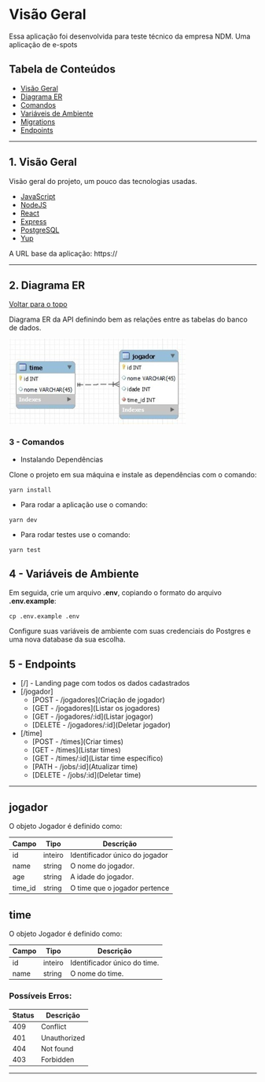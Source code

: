 # Visão Geral

Essa aplicação foi desenvolvida para teste técnico da empresa NDM. Uma aplicação de e-spots


## Tabela de Conteúdos

- [Visão Geral](#1-visão-geral)
- [Diagrama ER](#2-diagrama-er)
- [Comandos](#3-Comandos)
- [Variáveis de Ambiente](#4-variáveis-de-ambiente)
- [Migrations](#5-migrations)
- [Endpoints](#7-endpoints)

---

## 1. Visão Geral

Visão geral do projeto, um pouco das tecnologias usadas.

- [JavaScript](https://developer.mozilla.org/pt-BR/docs/Learn/JavaScript)
- [NodeJS](https://nodejs.org/en/)
- [React](https://pt-br.reactjs.org/)
- [Express](https://expressjs.com/pt-br/)
- [PostgreSQL](https://www.postgresql.org/)
- [Yup](https://www.npmjs.com/package/yup)

A URL base da aplicação:
https://

---

## 2. Diagrama ER
[ Voltar para o topo ](#tabela-de-conteúdos)


Diagrama ER da API definindo bem as relações entre as tabelas do banco de dados.

![DER](der.jfif)



### 3 - Comandos

 - Instalando Dependências

Clone o projeto em sua máquina e instale as dependências com o comando:

```shell
yarn install
```

- Para rodar a aplicação use o comando:

```shell
yarn dev
```

- Para rodar testes use o comando:

```shell
yarn test
```

## 4 - Variáveis de Ambiente

Em seguida, crie um arquivo **.env**, copiando o formato do arquivo **.env.example**:
```
cp .env.example .env
```

Configure suas variáveis de ambiente com suas credenciais do Postgres e uma nova database da sua escolha.


## 5 - Endpoints

- [/] - Landing page com todos os dados cadastrados
- [/jogador]
    - [POST   - /jogadores](Criação de jogador)
    - [GET    - /jogadores](Listar os jogadores)
	- [GET    - /jogadores/:id](Listar jogagor)
	- [DELETE - /jogadores/:id](Deletar jogador)
- [/time]
	- [POST	  - /times](Criar times)
    - [GET    - /times](Listar times)
	- [GET    - /times/:id](Listar time específico)
	- [PATH   - /jobs/:id](Atualizar time)
	- [DELETE - /jobs/:id](Deletar time)


---
##  **jogador**

O objeto Jogador é definido como:

| Campo      | Tipo   | Descrição                                     		|
| -----------|--------|-----------------------------------------------------|
| id         | inteiro| Identificador único do jogador                  	|
| name       | string | O nome do jogador.                              	|
| age      	 | string | A idade do jogador.                             	|
| time_id    | string | O time que o jogador pertence                    	|

##  **time**

O objeto Jogador é definido como:

| Campo      | Tipo   | Descrição                                     		|
| -----------|--------|-----------------------------------------------------|
| id         | inteiro| Identificador único do time.                     	|
| name       | string | O nome do time.                              		|


### Possíveis Erros:
| Status | Descrição 	|
|--------|--------------|
|   409  | Conflict 	|
|   401  | Unauthorized |
|   404  | Not found 	|
|   403  | Forbidden 	|

---



